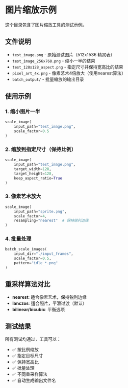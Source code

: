 # 图片缩放示例

这个目录包含了图片缩放工具的测试示例。

## 文件说明

- `test_image.png` - 原始测试图片（512x1536 精灵表）
- `test_image_256x768.png` - 缩小一半的结果
- `test_128x128_aspect.png` - 指定尺寸并保持宽高比的结果
- `pixel_art_4x.png` - 像素艺术4倍放大（使用nearest算法）
- `batch_output/` - 批量缩放的输出目录

## 使用示例

### 1. 缩小图片一半
```python
scale_image(
    input_path="test_image.png",
    scale_factor=0.5
)
```

### 2. 缩放到指定尺寸（保持比例）
```python
scale_image(
    input_path="test_image.png",
    target_width=128,
    target_height=128,
    keep_aspect_ratio=True
)
```

### 3. 像素艺术放大
```python
scale_image(
    input_path="sprite.png",
    scale_factor=4,
    resampling="nearest"  # 保持锐利边缘
)
```

### 4. 批量处理
```python
batch_scale_images(
    input_dir="./input_frames",
    scale_factor=0.5,
    pattern="idle_*.png"
)
```

## 重采样算法对比

- **nearest**: 适合像素艺术，保持锐利边缘
- **lanczos**: 适合照片，平滑过渡（默认）
- **bilinear/bicubic**: 平衡选项

## 测试结果

所有测试均通过，工具可以：
- ✅ 按比例缩放
- ✅ 指定目标尺寸
- ✅ 保持宽高比
- ✅ 批量处理
- ✅ 不同重采样算法
- ✅ 自动生成输出文件名